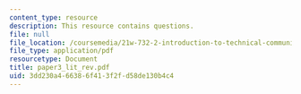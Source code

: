 ```yaml
---
content_type: resource
description: This resource contains questions.
file: null
file_location: /coursemedia/21w-732-2-introduction-to-technical-communication-ethics-in-science-and-technology-fall-2006/3dd230a466386f413f2fd58de130b4c4_paper3_lit_rev.pdf
file_type: application/pdf
resourcetype: Document
title: paper3_lit_rev.pdf
uid: 3dd230a4-6638-6f41-3f2f-d58de130b4c4
---
```

